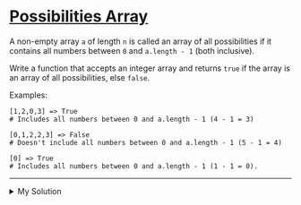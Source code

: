 # [Possibilities Array](https://www.codewars.com/kata/59b710ed70a3b7dd8f000027)

A non-empty array `a` of length `n` is called an array of all possibilities if it contains all numbers between `0` and `a.length - 1` (both inclusive).

Write a function that accepts an integer array and returns `true` if the array is an array of all possibilities, else `false`.

Examples:

    [1,2,0,3] => True
    # Includes all numbers between 0 and a.length - 1 (4 - 1 = 3)

    [0,1,2,2,3] => False
    # Doesn't include all numbers between 0 and a.length - 1 (5 - 1 = 4)

    [0] => True
    # Includes all numbers between 0 and a.length - 1 (1 - 1 = 0).

---

<details><summary>My Solution</summary>

```js
function isAllPossibilities(x) {
  return [...x].sort((a, b) => a - b).every((el, i) => el === i)
}
```

</details>
